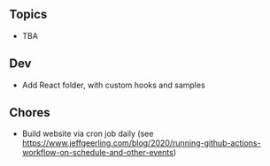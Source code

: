 ## Topics

- TBA

## Dev

- Add React folder, with custom hooks and samples

## Chores

- Build website via cron job daily (see https://www.jeffgeerling.com/blog/2020/running-github-actions-workflow-on-schedule-and-other-events)
